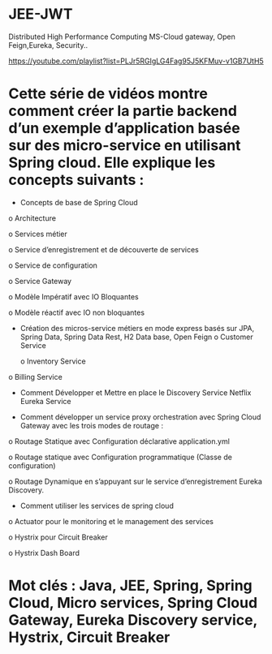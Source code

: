 # JEE-JWT
Distributed High Performance Computing MS-Cloud gateway, Open Feign,Eureka, Security..

https://youtube.com/playlist?list=PLJr5RGIgLG4Fag95J5KFMuv-v1GB7UtH5

# Cette série de vidéos montre comment créer la partie backend d’un exemple d’application basée sur des micro-service en utilisant Spring cloud. Elle explique les concepts suivants :
- Concepts de base de Spring Cloud

o Architecture

o Services métier

o Service d’enregistrement et de découverte de services

o Service de configuration

o Service Gateway

o Modèle Impératif avec IO Bloquantes

o Modèle réactif avec IO non bloquantes


- Création des micros-service métiers en mode express basés sur JPA, Spring Data, Spring Data Rest, H2 Data base, Open Feign
          o Customer Service
  
  o Inventory Service
  

o Billing Service


- Comment Développer et Mettre en place le Discovery Service Netflix Eureka Service

- Comment développer un service proxy orchestration avec Spring Cloud Gateway avec les trois modes de routage :

o Routage Statique avec Configuration déclarative application.yml

o Routage statique avec Configuration programmatique (Classe de configuration)

o Routage Dynamique en s’appuyant sur le service d’enregistrement Eureka Discovery. 

- Comment utiliser les services de spring cloud 

o Actuator pour le monitoring et le management des services

o Hystrix pour Circuit Breaker 

o Hystrix Dash Board


# Mot clés : Java, JEE, Spring, Spring Cloud, Micro services, Spring Cloud Gateway, Eureka Discovery service, Hystrix, Circuit Breaker

